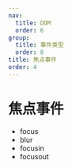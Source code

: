```yaml
---
nav:
  title: DOM
  order: 6
group:
  title: 事件类型
  order: 8
title: 焦点事件
order: 4
---
```


# 焦点事件

- focus
- blur
- focusin
- focusout